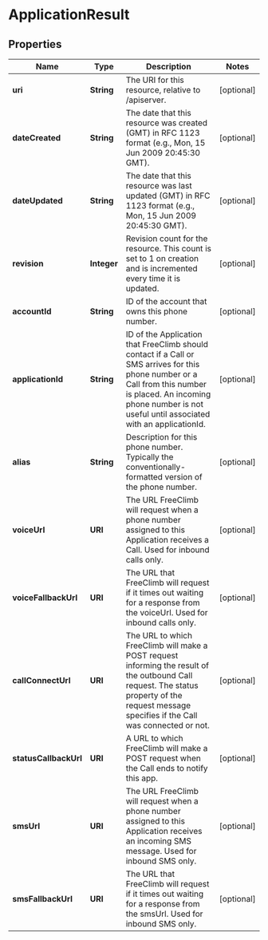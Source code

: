 

# ApplicationResult


## Properties

Name | Type | Description | Notes
------------ | ------------- | ------------- | -------------
**uri** | **String** | The URI for this resource, relative to /apiserver. |  [optional]
**dateCreated** | **String** | The date that this resource was created (GMT) in RFC 1123 format (e.g., Mon, 15 Jun 2009 20:45:30 GMT). |  [optional]
**dateUpdated** | **String** | The date that this resource was last updated (GMT) in RFC 1123 format (e.g., Mon, 15 Jun 2009 20:45:30 GMT). |  [optional]
**revision** | **Integer** | Revision count for the resource. This count is set to 1 on creation and is incremented every time it is updated. |  [optional]
**accountId** | **String** | ID of the account that owns this phone number. |  [optional]
**applicationId** | **String** | ID of the Application that FreeClimb should contact if a Call or SMS arrives for this phone number or a Call from this number is placed. An incoming phone number is not useful until associated with an applicationId. |  [optional]
**alias** | **String** | Description for this phone number. Typically the conventionally-formatted version of the phone number. |  [optional]
**voiceUrl** | **URI** | The URL FreeClimb will request when a phone number assigned to this Application receives a Call. Used for inbound calls only. |  [optional]
**voiceFallbackUrl** | **URI** | The URL that FreeClimb will request if it times out waiting for a response from the voiceUrl. Used for inbound calls only. |  [optional]
**callConnectUrl** | **URI** | The URL to which FreeClimb will make a POST request informing the result of the outbound Call request. The status property of the request message specifies if the Call was connected or not. |  [optional]
**statusCallbackUrl** | **URI** | A URL to which FreeClimb will make a POST request when the Call ends to notify this app. |  [optional]
**smsUrl** | **URI** | The URL FreeClimb will request when a phone number assigned to this Application receives an incoming SMS message. Used for inbound SMS only. |  [optional]
**smsFallbackUrl** | **URI** | The URL that FreeClimb will request if it times out waiting for a response from the smsUrl. Used for inbound SMS only. |  [optional]



